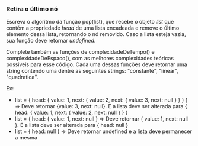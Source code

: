 ### Retira o último nó ###

Escreva o algoritmo da função pop(list), que recebe o objeto *list* que contém a propriedade *head* de uma lista encadeada e remove o último elemento dessa lista, retornando o nó removido. Caso a lista esteja vazia, sua função deve retornar *undefined*.

Complete também as funções de complexidadeDeTempo() e complexidadeDeEspaco(), com as melhores complexidades teóricas possiveis para esse código. Cada uma dessas funções deve retornar uma string contendo uma dentre as seguintes strings: "constante", "linear", "quadratica".

Ex:

* list = { head: { value: 1, next: { value: 2, next: { value: 3, next: null } } } } =\> Deve retornar {value: 3, next: null}. E a lista deve ser alterada para { head: { value: 1, next: { value: 2, next: null } } }
* list = { head: { value: 1, next: null } =\> Deve retornar { value: 1, next: null }. E a lista deve ser alterada para { head: null }
* list = { head: null } =\> Deve retornar undefined e a lista deve permanecer a mesma